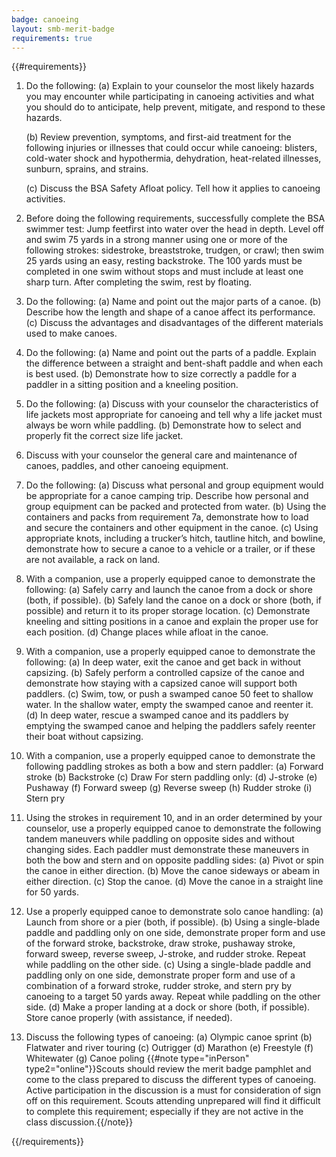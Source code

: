 ```yaml
---
badge: canoeing
layout: smb-merit-badge
requirements: true
---
```


{{#requirements}}
1. Do the following:
    (a) Explain to your counselor the most likely hazards you may encounter while participating in canoeing activities and what you should do to anticipate, help prevent, mitigate, and respond to these hazards.

    (b) Review prevention, symptoms, and first-aid treatment for the following injuries or illnesses that could occur while canoeing: blisters, cold-water shock and hypothermia, dehydration, heat-related illnesses, sunburn, sprains, and strains.

    (c) Discuss the BSA Safety Afloat policy. Tell how it applies to canoeing activities.

2. Before doing the following requirements, successfully complete the BSA swimmer test: Jump feetfirst into water over the head in depth. Level off and swim 75 yards in a strong manner using one or more of the following strokes: sidestroke, breaststroke, trudgen, or crawl; then swim 25 yards using an easy, resting backstroke. The 100 yards must be completed in one swim without stops and must include at least one sharp turn. After completing the swim, rest by floating.


3. Do the following:
    (a) Name and point out the major parts of a canoe.
    (b) Describe how the length and shape of a canoe affect its performance.
    (c) Discuss the advantages and disadvantages of the different materials used to make canoes.

4. Do the following:
    (a) Name and point out the parts of a paddle. Explain the difference between a straight and bent-shaft paddle and when each is best used.
    (b) Demonstrate how to size correctly a paddle for a paddler in a sitting position and a kneeling position.

5. Do the following:
    (a) Discuss with your counselor the characteristics of life jackets most appropriate for canoeing and tell why a life jacket must always be worn while paddling.
    (b) Demonstrate how to select and properly fit the correct size life jacket.

6. Discuss with your counselor the general care and maintenance of canoes, paddles, and other canoeing equipment.

7. Do the following:
    (a) Discuss what personal and group equipment would be appropriate for a canoe camping trip. Describe how personal and group equipment can be packed and protected from water.
    (b) Using the containers and packs from requirement 7a, demonstrate how to load and secure the containers and other equipment in the canoe.
    (c) Using appropriate knots, including a trucker’s hitch, tautline hitch, and bowline, demonstrate how to secure a canoe to a vehicle or a trailer, or if these are not available, a rack on land.

8. With a companion, use a properly equipped canoe to demonstrate the following:
    (a) Safely carry and launch the canoe from a dock or shore (both, if possible).
    (b) Safely land the canoe on a dock or shore (both, if possible) and return it to its proper storage location.
    (c) Demonstrate kneeling and sitting positions in a canoe and explain the proper use for each position.
    (d) Change places while afloat in the canoe.

9. With a companion, use a properly equipped canoe to demonstrate the following:
    (a) In deep water, exit the canoe and get back in without capsizing.
    (b) Safely perform a controlled capsize of the canoe and demonstrate how staying with a capsized canoe will support both paddlers.
    (c) Swim, tow, or push a swamped canoe 50 feet to shallow water. In the shallow water, empty the swamped canoe and reenter it.
    (d) In deep water, rescue a swamped canoe and its paddlers by emptying the swamped canoe and helping the paddlers safely reenter their boat without capsizing.

10. With a companion, use a properly equipped canoe to demonstrate the following paddling strokes as both a bow and stern paddler:
    (a) Forward stroke
    (b) Backstroke
    (c) Draw
    For stern paddling only:
    (d) J-stroke
    (e) Pushaway
    (f) Forward sweep
    (g) Reverse sweep
    (h) Rudder stroke
    (i) Stern pry

11. Using the strokes in requirement 10, and in an order determined by your counselor, use a properly equipped canoe to demonstrate the following tandem maneuvers while paddling on opposite sides and without changing sides. Each paddler must demonstrate these maneuvers in both the bow and stern and on opposite paddling sides:
    (a) Pivot or spin the canoe in either direction.
    (b) Move the canoe sideways or abeam in either direction.
    (c) Stop the canoe.
    (d) Move the canoe in a straight line for 50 yards.

12. Use a properly equipped canoe to demonstrate solo canoe handling:
    (a) Launch from shore or a pier (both, if possible).
    (b) Using a single-blade paddle and paddling only on one side, demonstrate proper form and use of the forward stroke, backstroke, draw stroke, pushaway stroke, forward sweep, reverse sweep, J-stroke, and rudder stroke. Repeat while paddling on the other side.
    (c) Using a single-blade paddle and paddling only on one side, demonstrate proper form and use of a combination of a forward stroke, rudder stroke, and stern pry by canoeing to a target 50 yards away. Repeat while paddling on the other side.
    (d) Make a proper landing at a dock or shore (both, if possible). Store canoe properly (with assistance, if needed).

13. Discuss the following types of canoeing:
    (a) Olympic canoe sprint
    (b) Flatwater and river touring
    (c) Outrigger
    (d) Marathon
    (e) Freestyle
    (f) Whitewater
    (g) Canoe poling
    {{#note type="inPerson" type2="online"}}Scouts should review the merit badge pamphlet and come to the class prepared to discuss the different types of canoeing. Active participation in the discussion is a must for consideration of sign off on this requirement. Scouts attending unprepared will find it difficult to complete this requirement; especially if they are not active in the class discussion.{{/note}}

{{/requirements}}
